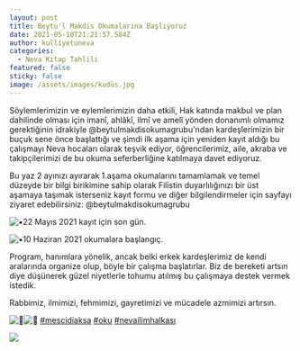 ```yaml
---
layout: post
title: Beytu'l Makdis Okumalarına Başlıyoruz
date: 2021-05-18T21:21:57.584Z
author: kulliyetuneva
categories:
  - Neva Kitap Tahlili
featured: false
sticky: false
image: /assets/images/kudüs.jpg
---
```

<!--StartFragment-->

Söylemlerimizin ve eylemlerimizin daha etkili, Hak katında makbul ve plan dahilinde olması için imanî, ahlâkî, ilmî ve amelî yönden donanımlı olmamız gerektiğinin idrakiyle @beytulmakdisokumagrubu'ndan kardeşlerimizin bir buçuk sene önce başlattığı ve şimdi ilk aşama için yeniden kayıt aldığı bu çalışmayı Neva hocaları olarak teşvik ediyor, öğrencilerimiz, aile, akraba ve takipçilerimizi de bu okuma seferberliğine katılmaya davet ediyoruz.

Bu yaz 2 ayınızı ayırarak 1.aşama okumalarını tamamlamak ve temel düzeyde bir bilgi birikimine sahip olarak Filistin duyarlılığınızı bir üst aşamaya taşımak isterseniz kayıt formu ve diğer bilgilendirmeler için sayfayı ziyaret edebilirsiniz: @beytulmakdisokumagrubu

![▪️](https://static.xx.fbcdn.net/images/emoji.php/v9/t4c/1/16/25aa.png)22 Mayıs 2021 kayıt için son gün.

![▪️](https://static.xx.fbcdn.net/images/emoji.php/v9/t4c/1/16/25aa.png)10 Haziran 2021 okumalara başlangıç.

Program, hanımlara yönelik, ancak belki erkek kardeşlerimiz de kendi aralarında organize olup, böyle bir çalışma başlatırlar. Biz de bereketi artsın diye düşünerek güzel niyetlerle tohumu atılmış bu çalışmaya destek vermek istedik.

Rabbimiz, ilmimizi, fehmimizi, gayretimizi ve mücadele azmimizi artırsın.

![📖](https://static.xx.fbcdn.net/images/emoji.php/v9/t9e/1/16/1f4d6.png)![🌿](https://static.xx.fbcdn.net/images/emoji.php/v9/t1e/1/16/1f33f.png) [\#mescidiaksa](https://www.facebook.com/hashtag/mescidiaksa?__eep__=6&__cft__[0]=AZVTQJ9hYbZxvloD6Na_8Dn9S0oMo-fuEbBdTG0Fs0KQS-rW1Guq_N0a-yXv9TIvJ3dW_MgDiI3lY83lYURDIc4bxb7oiRRlpLmOVPzicpjsuyIYJfO9G5S9GstRq5cDG6o&__tn__=*NK-R) [\#oku](https://www.facebook.com/hashtag/oku?__eep__=6&__cft__[0]=AZVTQJ9hYbZxvloD6Na_8Dn9S0oMo-fuEbBdTG0Fs0KQS-rW1Guq_N0a-yXv9TIvJ3dW_MgDiI3lY83lYURDIc4bxb7oiRRlpLmOVPzicpjsuyIYJfO9G5S9GstRq5cDG6o&__tn__=*NK-R) [\#nevailimhalkası](https://www.facebook.com/hashtag/nevailimhalkas%C4%B1?__eep__=6&__cft__[0]=AZVTQJ9hYbZxvloD6Na_8Dn9S0oMo-fuEbBdTG0Fs0KQS-rW1Guq_N0a-yXv9TIvJ3dW_MgDiI3lY83lYURDIc4bxb7oiRRlpLmOVPzicpjsuyIYJfO9G5S9GstRq5cDG6o&__tn__=*NK-R)

![](/assets/images/kudüs2.jpg)

<!--EndFragment-->